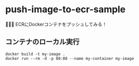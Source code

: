 # push-image-to-ecr-sample

🧅🧅🧅 ECRにDockerコンテナをプッシュしてみる！  

## コンテナのローカル実行

```shell
docker build -t my-image .
docker run --rm -d -p 80:80 --name my-container my-image
```
